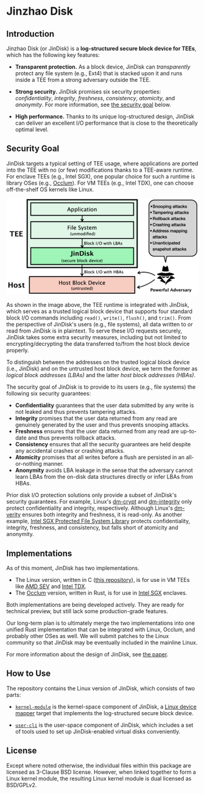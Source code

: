 # Jinzhao Disk

## Introduction

Jinzhao Disk (or JinDisk) is a **log-structured secure block device for TEEs**, which has the following key features:

* **Transparent protection.** As a block device, JinDisk can _transparently_ protect any file system (e.g., Ext4) that is stacked upon it and runs inside a TEE from a strong adversary outside the TEE.

* **Strong security.** JinDisk promises six security properties: _confidentiality_, _integrity_, _freshness_, _consistency_, _atomicity_, and _anonymity_. For more information, see [the security goal](#security-goal) below.

* **High performance.** Thanks to its unique log-structured design, JinDisk can deliver an excellent I/O performance that is close to the theoretically optimal level.

## Security Goal

JinDisk targets a typical setting of TEE usage, where applications are ported into the TEE with no (or few) modifications thanks to a TEE-aware runtime. For enclave TEEs (e.g., Intel SGX), one popular choice for such a runtime is library OSes (e.g., [Occlum](https://github.com/occlum/occlum)). For VM TEEs (e.g., Intel TDX), one can choose off-the-shelf OS kernels like Linux.

![The threat model of JinDisk.](./docs/figures/jindisk-threat-model.png)

As shown in the image above, the TEE runtime is integrated with JinDisk, which serves as a trusted logical block device that supports four standard block I/O commands including `read()`, `write()`, `flush()`, and `trim()`. From the perspective of JinDisk's users (e.g., file systems), all data written to or read from JinDisk is in plaintext. To serve these I/O requests securely, JinDisk takes some extra security measures, including but not limited to encrypting/decrypting the data transferred to/from the host block device properly.

To distinguish between the addresses on the trusted logical block device (i.e., JinDisk) and on the untrusted host block device, we term the former as _logical block addresses (LBAs)_ and the latter _host block addresses (HBAs)_.

The security goal of JinDisk is to provide to its users (e.g., file systems) the following six security guarantees:

* **Confidentiality** guarantees that the user data submitted by any write is not leaked and thus prevents tampering attacks.
* **Integrity** promises that the user data returned from any read are genuinely generated by the user and thus prevents snooping attacks.
* **Freshness** ensures that the user data returned from any read are up-to-date and thus prevents rollback attacks.
* **Consistency** ensures that all the security guarantees are held despite any accidental crashes or crashing attacks.
* **Atomicity** promises that all writes before a flush are persisted in an all-or-nothing manner.
* **Anonymity** avoids LBA leakage in the sense that the adversary cannot learn LBAs from the on-disk data structures directly or infer LBAs from HBAs.

Prior disk I/O protection solutions only provide a subset of JinDisk's security guarantees. For example, Linux's [dm-crypt](https://docs.kernel.org/admin-guide/device-mapper/dm-crypt.html) and [dm-integrity](https://docs.kernel.org/admin-guide/device-mapper/dm-crypt.html) only protect confidentiality and integrity, respectively. Although Linux's [dm-verity](https://docs.kernel.org/admin-guide/device-mapper/verity.html) ensures both integrity and freshness, it is read-only. As another example, [Intel SGX Protected File System Library](https://www.intel.com/content/www/us/en/developer/articles/technical/overview-of-intel-protected-file-system-library-using-software-guard-extensions.html) protects confidentiality, integrity, freshness, and consistency, but falls short of atomicity and anonymity.

## Implementations

As of this moment, JinDisk has two implementations.

* The Linux version, written in C ([this repository](https://github.com/jinzhao-dev/jindisk)), is for use in VM TEEs like [AMD SEV](https://developer.amd.com/sev/) and [Intel TDX](https://www.intel.com/content/www/us/en/developer/articles/technical/intel-trust-domain-extensions.html).
* The [Occlum](https://github.com/occlum/occlum) version, written in Rust, is for use in [Intel SGX](https://www.intel.com/content/www/us/en/developer/tools/software-guard-extensions/overview.html) enclaves.

Both implementations are being developed actively. They are ready for technical preview, but still lack some production-grade features.

Our long-term plan is to ultimately merge the two implementations into one unified Rust implementation that can be integrated with Linux, Occlum, and probably other OSes as well. We will submit patches to the Linux community so that JinDisk may be eventually included in the mainline Linux.

For more information about the design of JinDisk, see [the paper]().

## How to Use

The repository contains the Linux version of JinDisk, which consists of two parts:

* [`kernel-module`](kernel-module/) is the kernel-space component of JinDisk, a [Linux device mapper](https://www.kernel.org/doc/html/next/admin-guide/device-mapper/index.html) target that implements the log-structured secure block device.

* [`user-cli`](user-cli/) is the user-space component of JinDisk, which includes a set of tools used to set up JinDisk-enabled virtual disks conveniently.

## License

Except where noted otherwise, the individual files within this package are licensed as 3-Clause BSD license. However, when linked together to form a Linux kernel module, the resulting Linux kernel module is dual licensed as BSD/GPLv2.
